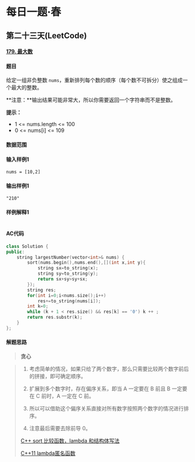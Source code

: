 # 每日一题·春

## 第二十三天(LeetCode)

#### [179. 最大数](https://leetcode-cn.com/problems/largest-number/)

#### 题目

给定一组非负整数 `nums`，重新排列每个数的顺序（每个数不可拆分）使之组成一个最大的整数。

**注意：**输出结果可能非常大，所以你需要返回一个字符串而不是整数。

**提示：**

- 1 <= nums.length <= 100
- 0 <= nums[i] <= 109

#### 数据范围



#### 输入样例1

```
nums = [10,2]
```

#### 输出样例1

```
"210"
```

#### 样例解释1

> ```
> 
> ```

#### AC代码

```c++
class Solution {
public:
    string largestNumber(vector<int>& nums) {
        sort(nums.begin(),nums.end(),[](int x,int y){
            string sx=to_string(x);
            string sy=to_string(y);
            return sx+sy>sy+sx;
        });
        string res;
        for(int i=0;i<nums.size();i++)
            res+=to_string(nums[i]);
        int k=0;
        while (k + 1 < res.size() && res[k] == '0') k ++ ;
        return res.substr(k);
    }
};
```

#### 解题思路

> **贪心**

>  1. 考虑简单的情况，如果只给了两个数字，那么只需要比较两个数字前后的拼接，即可确定顺序。
>
>  2. 扩展到多个数字时，存在偏序关系，即当 A 一定要在 B 前且 B 一定要在 C 前时，A 一定在 C 前。
>  3. 所以可以借助这个偏序关系直接对所有数字按照两个数字的情况进行排序。
>  4. 注意最后需要去除前导 0。
>
>  [C++ sort 比较函数，lambda 和结构体写法](https://yelexin.cn/2020/12/06/c-%E5%8C%BF%E5%90%8D%E5%87%BD%E6%95%B0/)
>
>  [C++11 lambda匿名函数](https://blog.csdn.net/Aced96/article/details/118018877)

